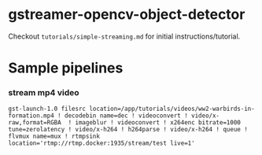 # gstreamer-opencv-object-detector
Checkout `tutorials/simple-streaming.md` for initial instructions/tutorial. 


# Sample pipelines
### stream mp4 video
```
gst-launch-1.0 filesrc location=/app/tutorials/videos/ww2-warbirds-in-formation.mp4 ! decodebin name=dec ! videoconvert ! video/x-raw,format=RGBA  ! imageblur ! videoconvert ! x264enc bitrate=1000 tune=zerolatency ! video/x-h264 ! h264parse ! video/x-h264 ! queue ! flvmux name=mux ! rtmpsink location='rtmp://rtmp.docker:1935/stream/test live=1'
```
